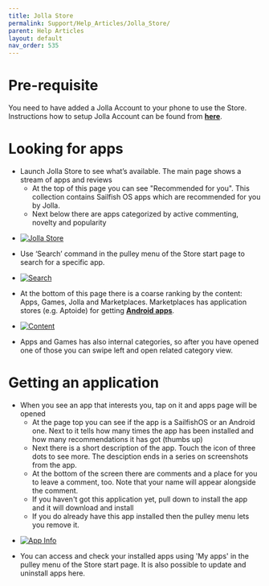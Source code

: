 ```yaml
---
title: Jolla Store
permalink: Support/Help_Articles/Jolla_Store/
parent: Help Articles
layout: default
nav_order: 535
---
```


# Pre-requisite

You need to have added a Jolla Account to your phone to use the Store. Instructions how to setup Jolla Account can be found from [**here**](/Support/Help_Articles/Accounts_Setup/Setup_Jolla_Account/).

# Looking for apps

* Launch Jolla Store to see what’s available. The main page shows a stream of apps and reviews
  * At the top of this page you can see "Recommended for you". This collection contains Sailfish OS apps which are recommended for you by Jolla.
  * Next below there are apps categorized by active commenting, novelty and popularity

<div class="flex-images" markdown="1">

* <a href="store.png" class="narrow-image"><img src="store.png" alt="Jolla Store"></a>
  <span class="md_figcaption">
  </span>
</div>

* Use ‘Search’ command in the pulley menu of the Store start page to search for a specific app.

<div class="flex-images" markdown="1">

* <a href="search.png" class="narrow-image"><img src="search.png" alt="Search"></a>
  <span class="md_figcaption">
  </span>
</div>

* At the bottom of this page there is a coarse ranking by the content: Apps, Games, Jolla and Marketplaces. Marketplaces has application stores (e.g. Aptoide) for getting [**Android apps**](/Support/Help_Articles/Android_App_Support/).

<div class="flex-images" markdown="1">

* <a href="content.png" class="narrow-image"><img src="content.png" alt="Content"></a>
  <span class="md_figcaption">
  </span>
</div>

* Apps and Games has also internal categories, so after you have opened one of those you can swipe left and open related category view.

# Getting an application

* When you see an app that interests you, tap on it and apps page will be opened
  * At the page top you can see if the app is a SailfishOS or an Android one. Next to it tells how many times the app has been installed and how many recommendations it has got (thumbs up)
  * Next there is a short description of the app. Touch the icon of three dots to see more. The desciption ends in a series on screenshots from the app.
  * At the bottom of the screen there are comments and a place for you to leave a comment, too. Note that your name will appear alongside the comment.
  * If you haven't got this application yet, pull down to install the app and it will download and install
  * If you do already have this app installed then the pulley menu lets you remove it.
  
<div class="flex-images" markdown="1">

* <a href="app_info.png" class="narrow-image"><img src="app_info.png" alt="App Info"></a>
  <span class="md_figcaption">
  </span>
</div>

* You can access and check your installed apps using 'My apps' in the pulley menu of the Store start page.  It is also possible to update and uninstall apps here.
